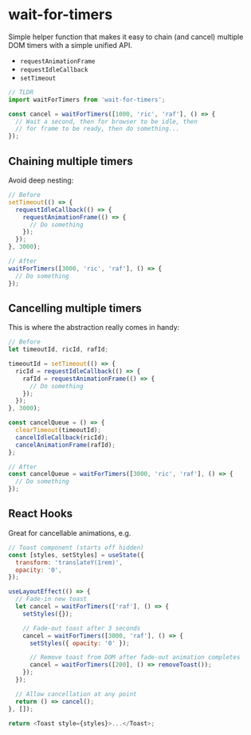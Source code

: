 # wait-for-timers

Simple helper function that makes it easy to chain (and cancel) multiple DOM timers with a simple unified API.

- `requestAnimationFrame`
- `requestIdleCallback`
- `setTimeout`

```js
// TLDR
import waitForTimers from 'wait-for-timers';

const cancel = waitForTimers([1000, 'ric', 'raf'], () => {
  // Wait a second, then for browser to be idle, then
  // for frame to be ready, then do something...
});
```

## Chaining multiple timers

Avoid deep nesting:

```js
// Before
setTimeout(() => {
  requestIdleCallback(() => {
    requestAnimationFrame(() => {
      // Do something
    });
  });
}, 3000);
```

```js
// After
waitForTimers([3000, 'ric', 'raf'], () => {
  // Do something
});
```

## Cancelling multiple timers

This is where the abstraction really comes in handy:

```js
// Before
let timeoutId, ricId, rafId;

timeoutId = setTimeout(() => {
  ricId = requestIdleCallback(() => {
    rafId = requestAnimationFrame(() => {
      // Do something
    });
  });
}, 3000);

const cancelQueue = () => {
  clearTimeout(timeoutId);
  cancelIdleCallback(ricId);
  cancelAnimationFrame(rafId);
};
```

```js
// After
const cancelQueue = waitForTimers([3000, 'ric', 'raf'], () => {
  // Do something
});
```

## React Hooks

Great for cancellable animations, e.g.

```js
// Toast component (starts off hidden)
const [styles, setStyles] = useState({
  transform: 'translateY(1rem)',
  opacity: '0',
});

useLayoutEffect(() => {
  // Fade-in new toast
  let cancel = waitForTimers(['raf'], () => {
    setStyles({});

    // Fade-out toast after 3 seconds
    cancel = waitForTimers([3000, 'raf'], () => {
      setStyles({ opacity: '0' });

      // Remove toast from DOM after fade-out animation completes
      cancel = waitForTimers([200], () => removeToast());
    });
  });

  // Allow cancellation at any point
  return () => cancel();
}, []);

return <Toast style={styles}>...</Toast>;
```
